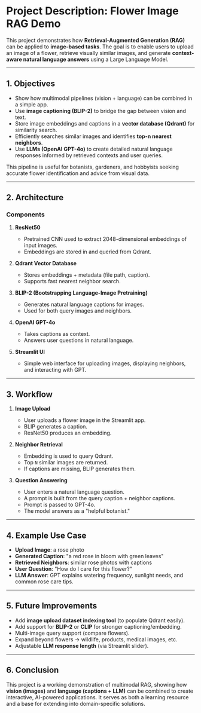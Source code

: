 # Project Description: Flower Image RAG Demo

This project demonstrates how **Retrieval-Augmented Generation (RAG)** can be applied to **image-based tasks**. The goal is to enable users to upload an image of a flower, retrieve visually similar images, and generate **context-aware natural language answers** using a Large Language Model.

---

## 1. Objectives
- Show how multimodal pipelines (vision + language) can be combined in a simple app.
- Use **image captioning (BLIP-2)** to bridge the gap between vision and text. 
- Store image embeddings and captions in a **vector database (Qdrant)** for similarity search.
- Efficiently searches similar images and identifies **top-n nearest neighbors**.
- Use **LLMs (OpenAI GPT-4o)** to create detailed natural language responses informed by retrieved contexts and user queries.

This pipeline is useful for botanists, gardeners, and hobbyists seeking accurate flower identification and advice from visual data.

---

## 2. Architecture

### Components
1. **ResNet50**  
   - Pretrained CNN used to extract 2048-dimensional embeddings of input images.
   - Embeddings are stored in and queried from Qdrant.

2. **Qdrant Vector Database**  
   - Stores embeddings + metadata (file path, caption).
   - Supports fast nearest neighbor search.

3. **BLIP-2 (Bootstrapping Language-Image Pretraining)**  
   - Generates natural language captions for images.
   - Used for both query images and neighbors.

4. **OpenAI GPT-4o**  
   - Takes captions as context.
   - Answers user questions in natural language.

5. **Streamlit UI**  
   - Simple web interface for uploading images, displaying neighbors, and interacting with GPT.

---

## 3. Workflow
1. **Image Upload**  
   - User uploads a flower image in the Streamlit app.  
   - BLIP generates a caption.  
   - ResNet50 produces an embedding.

2. **Neighbor Retrieval**  
   - Embedding is used to query Qdrant.  
   - Top `N` similar images are returned.  
   - If captions are missing, BLIP generates them.

3. **Question Answering**  
   - User enters a natural language question.  
   - A prompt is built from the query caption + neighbor captions.  
   - Prompt is passed to GPT-4o.  
   - The model answers as a "helpful botanist."

---

## 4. Example Use Case
- **Upload Image**: a rose photo  
- **Generated Caption**: "a red rose in bloom with green leaves"  
- **Retrieved Neighbors**: similar rose photos with captions  
- **User Question**: "How do I care for this flower?"  
- **LLM Answer**: GPT explains watering frequency, sunlight needs, and common rose care tips.

---

## 5. Future Improvements
- Add **image upload dataset indexing tool** (to populate Qdrant easily).  
- Add support for **BLIP-2** or **CLIP** for stronger captioning/embedding.  
- Multi-image query support (compare flowers).  
- Expand beyond flowers → wildlife, products, medical images, etc.  
- Adjustable **LLM response length** (via Streamlit slider).  

---

## 6. Conclusion
This project is a working demonstration of multimodal RAG, showing how **vision (images)** and **language (captions + LLM)** can be combined to create interactive, AI-powered applications. It serves as both a learning resource and a base for extending into domain-specific solutions.
